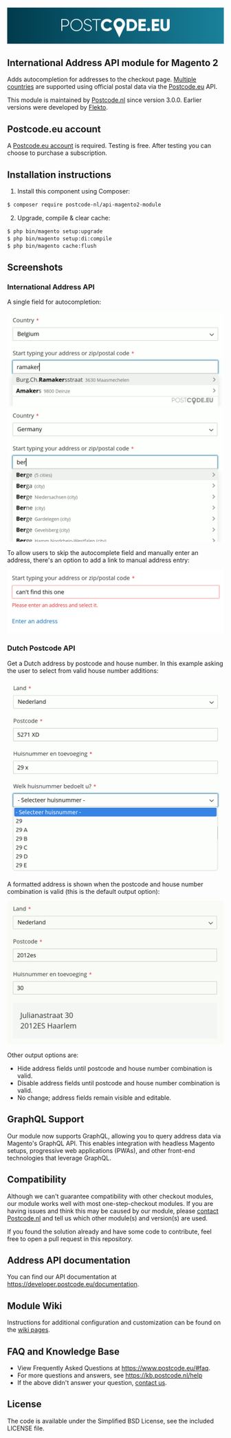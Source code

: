 ![Postcode.eu](media/postcode-eu-logo-gradient.svg)

## International Address API module for Magento 2

Adds autocompletion for addresses to the checkout page. [Multiple countries](https://www.postcode.nl/services/adresdata/internationaal) are supported using official postal data via the [Postcode.eu](https://postcode.eu) API.

This module is maintained by [Postcode.nl](https://postcode.nl) since version 3.0.0. Earlier versions were developed by [Flekto](https://www.flekto.nl).

## Postcode.eu account

A [Postcode.eu account](https://www.postcode.nl/en/services/adresdata/producten-overzicht) is required.
Testing is free. After testing you can choose to purchase a subscription.

## Installation instructions

1. Install this component using Composer:

```bash
$ composer require postcode-nl/api-magento2-module
```

2. Upgrade, compile & clear cache:
```bash
$ php bin/magento setup:upgrade
$ php bin/magento setup:di:compile
$ php bin/magento cache:flush
```

## Screenshots

### International Address API

A single field for autocompletion:

![](media/example-intl-api-be.png)
![](media/example-intl-api-de.png)

To allow users to skip the autocomplete field and manually enter an address, there's an option to add a link to manual address entry:

![](media/example-intl-api-manual-entry-option.png)

### Dutch Postcode API

Get a Dutch address by postcode and house number. In this example asking the user to select from valid house number additions:

![](media/example-nl-api-house-number-addition.png)

A formatted address is shown when the postcode and house number combination is valid (this is the default output option):

![](media/example-nl-api-formatted-output.png)

Other output options are:

* Hide address fields until postcode and house number combination is valid.
* Disable address fields until postcode and house number combination is valid.
* No change; address fields remain visible and editable.

## GraphQL Support

Our module now supports GraphQL, allowing you to query address data via Magento's GraphQL API. This enables integration with headless Magento setups, progressive web applications (PWAs), and other front-end technologies that leverage GraphQL.

## Compatibility

Although we can't guarantee compatibility with other checkout modules, our module works well with most one-step-checkout modules. If you are having issues and think this may be caused by our module, please [contact Postcode.nl](tech@postcode.nl) and tell us which other module(s) and version(s) are used.

If you found the solution already and have some code to contribute, feel free to open a pull request in this repository.

## Address API documentation

You can find our API documentation at https://developer.postcode.eu/documentation.

## Module Wiki

Instructions for additional configuration and customization can be found on the [wiki pages](https://github.com/postcode-nl/PostcodeNl_Api_Magento2/wiki).

## FAQ and Knowledge Base

* View Frequently Asked Questions at https://www.postcode.eu/#faq.
* For more questions and answers, see https://kb.postcode.nl/help
* If the above didn't answer your question, [contact us](https://www.postcode.eu/contact).

## License

The code is available under the Simplified BSD License, see the included LICENSE file.
